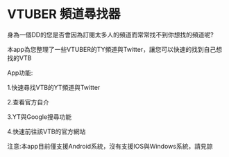 # VTUBER 頻道尋找器

身為一個DD的您是否會因為訂閱太多人的頻道而常常找不到你想找的頻道呢?

本app為您整理了一些VTUBER的TY頻道與Twitter，讓您可以快速的找到自己想找的VTB

App功能:

1.快速尋找VTB的YT頻道與Twitter

2.查看官方自介

3.YT與Google搜尋功能

4.快速前往該VTB的官方網站

注意:本app目前僅支援Android系統，沒有支援IOS與Windows系統，請見諒
